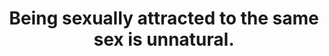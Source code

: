 ---
layout: myth
type: Misconception
title: Being sexually attracted to the same sex is unnatural.
short: Homosexuality is routinely observed in most animal species, including humans. It is therefore “natural”, in the sense that it commonly occurs in&nbsp;nature.
tags: LGBT
order: 9
---